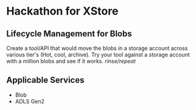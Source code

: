 # Hackathon for XStore

## Lifecycle Management for Blobs

Create a tool/API that would move the blobs in a storage account across various tier's (Hot, cool, archive). Try your tool against a storage account with a million blobs and see if it works. *rinse/repeat* 

## Applicable Services

* Blob
* ADLS Gen2